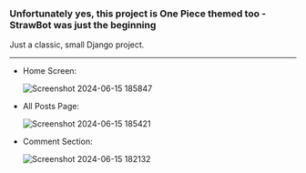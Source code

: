 <h3> Unfortunately yes, this project is One Piece themed too - StrawBot was just the beginning </h3>

Just a classic, small Django project.

<hr>

<ul>
  <li>
  Home Screen: 
  
  
  ![Screenshot 2024-06-15 185847](https://github.com/greshbasic/My-Blog/assets/100721569/b761938e-a2be-4767-bf48-120094047f2c)
  </li>


  <li>
  All Posts Page:
    
  ![Screenshot 2024-06-15 185421](https://github.com/greshbasic/My-Blog/assets/100721569/f5662577-e5b2-49ae-af44-9ece162a0806)
  </li>

  <li>
  Comment Section:
  
  ![Screenshot 2024-06-15 182132](https://github.com/greshbasic/My-Blog/assets/100721569/9c98689e-50d3-42dd-8956-2b36e89ebac0)
  </li>
</ul>
